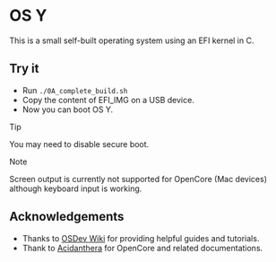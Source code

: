 # OS Y
This is a small self-built operating system using an EFI kernel in C.

## Try it

- Run `./0A_complete_build.sh`
- Copy the content of EFI_IMG on a USB device.
- Now you can boot OS Y. 

> [!TIP]
> You may need to disable secure boot.

> [!NOTE]
> Screen output is currently not supported for OpenCore (Mac devices) although keyboard input is working.

## Acknowledgements
- Thanks to [OSDev Wiki](https://wiki.osdev.org) for providing helpful guides and tutorials.
- Thank to [Acidanthera](https://github.com/acidanthera) for OpenCore and related documentations.